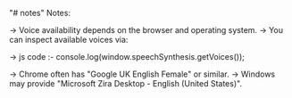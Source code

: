 "# notes" 
Notes:

-> Voice availability depends on the browser and operating system.
-> You can inspect available voices via:

-> js code :- 
              console.log(window.speechSynthesis.getVoices());

-> Chrome often has "Google UK English Female" or similar.
-> Windows may provide "Microsoft Zira Desktop - English (United States)".
